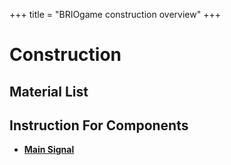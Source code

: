 +++
title = "BRIOgame construction overview"
+++

# Construction

## Material List

## Instruction For Components

* **[Main Signal](./instruction_for_components/instruction_for_components/construction-main_signal.md)**
